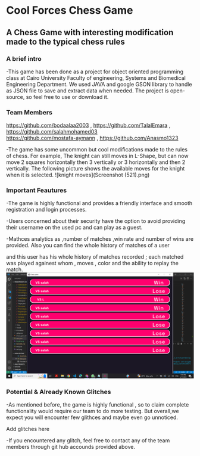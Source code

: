 # Cool Forces Chess Game
## A Chess Game with interesting modification made to the typical chess rules 
### A brief intro
-This game has been done as a project for object oriented programming class at Cairo University Faculty of engineering, 
Systems and Biomedical Engineering Department. We used JAVA and google GSON library to handle as JSON file to save and extract data when
needed. The project is open-source, so feel free to use or download it.

### Team Members
https://github.com/bodaalaa2003 , https://github.com/TalalEmara ,  https://github.com/salahmohamed03 <br> https://github.com/mostafa-aymann
,  https://github.com/Anasmo1323 

-The game has some uncommon but cool modifications made to the rules of chess. 
For example, The knight can still moves in L-Shape, but can now move 2 squares horizontally then 3 vertically or 3 horizontally and then 2 vertically. The following picture shows the available moves for the knight when it is selected.
![knight moves](Screenshot (521).png)

### Important Feautures
-The game is highly functional and provides a friendly interface and smooth registration and login processes.

-Users concerned about their security have the option to avoid providing their username on the used pc and can play as a guest.

-Mathces analytics as ,number of matches ,win rate and number of wins are provided. Also you can find the whole history of matches of a user

and this user has his whole history of matches recorded ; each matched was played againest whom , moves , color and the ability to replay the match.
![history](history.png)

### Potential & Already Known Glitches
-As mentioned before, the game is highly functional , so to claim complete functionality would require our team to do more testing. But overall,we expect you will encounter few glithces and maybe even go unnoticed.

Add glitches here

-If you encountered any glitch, feel free to contact any of the team members through git hub accounds provided above.
